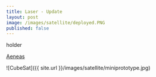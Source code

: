 ```yaml
---
title: Laser - Update
layout: post
image: /images/satellite/deployed.PNG
published: false
---
```


holder
<!-- more -->

[Aeneas](http://www.isi.edu/projects/serc/aeneas)

![CubeSat]({{ site.url }}/images/satellite/miniprototype.jpg)

